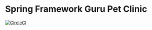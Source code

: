 # Spring Framework Guru Pet Clinic

[![CircleCI](https://dl.circleci.com/status-badge/img/gh/alexanderrr1/sfg-pet-clinic/tree/main.svg?style=svg)](https://dl.circleci.com/status-badge/redirect/gh/alexanderrr1/sfg-pet-clinic/tree/main)

